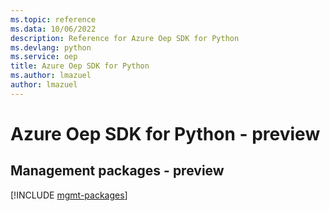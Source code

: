 ```yaml
---
ms.topic: reference
ms.data: 10/06/2022
description: Reference for Azure Oep SDK for Python
ms.devlang: python
ms.service: oep
title: Azure Oep SDK for Python
ms.author: lmazuel
author: lmazuel
---
```

# Azure Oep SDK for Python - preview

## Management packages - preview
[!INCLUDE [mgmt-packages](oep-mgmt-index.md)]